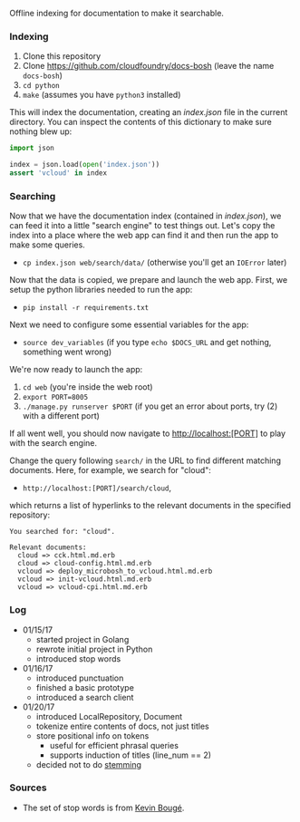 Offline indexing for documentation to make it searchable.


### Indexing

1. Clone this repository
2. Clone https://github.com/cloudfoundry/docs-bosh (leave the name `docs-bosh`)
3. `cd python`
4. `make` (assumes you have `python3` installed)

This will index the documentation, creating an *index.json* file in the current directory. You can inspect the contents of this dictionary to make sure nothing blew up:


```python
import json

index = json.load(open('index.json'))
assert 'vcloud' in index
```

### Searching

Now that we have the documentation index (contained in *index.json*), we can feed it into a little "search engine" to test things out. Let's copy the index into a place where the web app can find it and then run the app to make some queries.

* `cp index.json web/search/data/` (otherwise you'll get an `IOError` later)

Now that the data is copied, we prepare and launch the web app. First, we setup the python libraries needed to run the app:

* `pip install -r requirements.txt`

Next we need to configure some essential variables for the app:

* `source dev_variables` (if you type `echo $DOCS_URL` and get nothing, something went wrong)

We're now ready to launch the app:

1. `cd web` (you're inside the web root)
2. `export PORT=8005`
3. `./manage.py runserver $PORT` (if you get an error about ports, try (2) with a different port)

If all went well, you should now navigate to [http://localhost:[PORT]](http://localhost:[PORT]) to play with the search engine.

Change the query following `search/` in the URL to find different matching documents. Here, for example, we search for "cloud":

* `http://localhost:[PORT]/search/cloud`,

which returns a list of hyperlinks to the relevant documents in the specified repository:

```
You searched for: "cloud".

Relevant documents:
  cloud => cck.html.md.erb
  cloud => cloud-config.html.md.erb
  vcloud => deploy_microbosh_to_vcloud.html.md.erb
  vcloud => init-vcloud.html.md.erb
  vcloud => vcloud-cpi.html.md.erb
```


### Log
* 01/15/17
  - started project in Golang
  - rewrote initial project in Python
  - introduced stop words
* 01/16/17
  - introduced punctuation
  - finished a basic prototype
  - introduced a search client
* 01/20/17
  - introduced LocalRepository, Document
  - tokenize entire contents of docs, not just titles
  - store positional info on tokens
    - useful for efficient phrasal queries
    - supports induction of titles (line_num == 2)
  - decided not to do [stemming](https://en.wikipedia.org/wiki/Stemming)

### Sources
* The set of stop words is from [Kevin Bougé](https://sites.google.com/site/kevinbouge/stopwords-lists).
